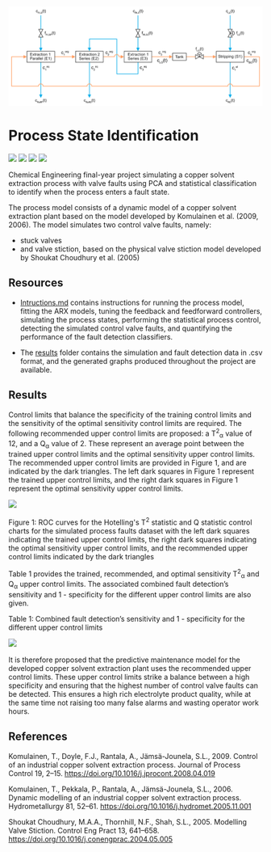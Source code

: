 <img src="assets/schematics/process_schematic.png">

# Process State Identification

<img src="https://img.shields.io/badge/Stellenbosch University-BEng ChemE-008BC0?style=flat"/> <img src="https://img.shields.io/badge/Supervisor-Dr. Jamie Cripwell-008BC0?style=flat"/> <img src="https://img.shields.io/badge/Chemical Engineering-80%25 (Pass with Distinction)-008BC0?style=flat"/> <img src="https://img.shields.io/badge/SAIMM-Prize for the Best Final Year Mineral Processing Project-008BC0?style=flat"/>

Chemical Engineering final-year project simulating a copper solvent extraction process with valve faults using PCA and statistical classification to identify when the process enters a fault state.

The process model consists of a dynamic model of a copper solvent extraction plant based on the model developed by Komulainen et al. (2009, 2006). 
The model simulates two control valve faults, namely:

- stuck valves
- and valve stiction, based on the physical valve stiction model developed by Shoukat Choudhury et al. (2005)

## Resources

- [Intructions.md](instructions.md) contains instructions for running the process model, fitting the ARX models, tuning the feedback and feedforward controllers, simulating the process states, performing the statistical process control, detecting the simulated control valve faults, and quantifying the performance of the fault detection classifiers.

- The [results](results) folder contains the simulation and fault detection data in .csv format, and the generated graphs produced throughout the project are available.

## Results

Control limits that balance the specificity of the training control limits and the sensitivity of the optimal sensitivity control limits are required. The following recommended upper control limits are proposed: a T<sup>2</sup><sub>α</sub> value of 12, and a Q<sub>α</sub> value of 2. These represent an average point between the trained upper control limits and the optimal sensitivity upper control limits. The recommended upper control limits are provided in Figure 1, and are indicated by the dark triangles. The left dark squares in Figure 1 represent the trained upper control limits, and the right dark squares in Figure 1 represent the optimal sensitivity upper control limits.

<img src="results/roc_curves/faults_training/recommended_UCLs/roc_curve_smooth_operating.png" />

Figure 1: ROC curves for the Hotelling's T<sup>2</sup> statistic and Q statistic control charts for the simulated process faults dataset with the left dark squares indicating the trained upper control limits, the right dark squares indicating the optimal sensitivity upper control limits, and the recommended upper control limits indicated by the dark triangles

Table 1 provides the trained, recommended, and optimal sensitivity T<sup>2</sup><sub>α</sub> and Q<sub>α</sub> upper control limits. The associated combined fault detection’s sensitivity and 1 - specificity for the different upper control limits are also given.

Table 1: Combined fault detection’s sensitivity and 1 - specificity for the different upper control limits

<img src="results/roc_curves/faults_training/sensitivity_and_specificity_table.PNG" />

It is therefore proposed that the predictive maintenance model for the developed copper solvent extraction plant uses the recommended upper control limits. These upper control limits strike a balance between a high specificity and ensuring that the highest number of control valve faults can be detected. This ensures a high rich electrolyte product quality, while at the same time not raising too many false alarms and wasting operator work hours.

## References

Komulainen, T., Doyle, F.J., Rantala, A., Jämsä-Jounela, S.L., 2009. Control of an industrial copper solvent extraction process. Journal of Process Control 19, 2–15. https://doi.org/10.1016/j.jprocont.2008.04.019

Komulainen, T., Pekkala, P., Rantala, A., Jämsä-Jounela, S.L., 2006. Dynamic modelling of an industrial copper solvent extraction process. Hydrometallurgy 81, 52–61. https://doi.org/10.1016/j.hydromet.2005.11.001

Shoukat Choudhury, M.A.A., Thornhill, N.F., Shah, S.L., 2005. Modelling Valve Stiction. Control Eng Pract 13, 641–658. https://doi.org/10.1016/j.conengprac.2004.05.005


